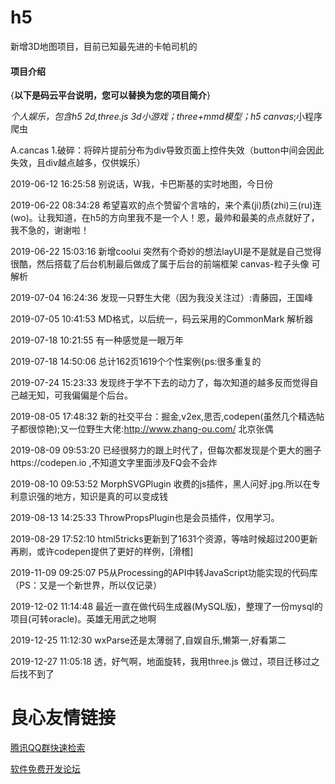 # h5
新增3D地图项目，目前已知最先进的卡帕司机的

#### 项目介绍
{**以下是码云平台说明，您可以替换为您的项目简介**}

*个人娱乐，包含h5 2d,three.js 3d小游戏；three+mmd模型；h5 canvas*;小程序爬虫

A.cancas 
	1.破碎：将碎片提前分布为div导致页面上控件失效（button中间会因此失效，且div越点越多，仅供娱乐）

2019-06-12 16:25:58
 	别说话，W我，卡巴斯基的实时地图，今日份
 	
2019-06-22 08:34:28
	希望喜欢的点个赞留个言啥的，来个素(ji)质(zhi)三(ru)连(wo)。让我知道，在h5的方向里我不是一个人！恩，最帅和最美的点点就好了，我不急的，谢谢啦！
	
2019-06-22 15:03:16
	新增coolui
	突然有个奇妙的想法layUI是不是就是自己觉得很酷，然后搭载了后台机制最后做成了属于后台的前端框架
	canvas-粒子头像 可解析

2019-07-04 16:24:36
	发现一只野生大佬（因为我没关注过）:青藤园，王国峰
	
2019-07-05 10:41:53
	MD格式，以后统一，码云采用的CommonMark 解析器
	
2019-07-18 10:21:55
	有一种感觉是一眼万年

2019-07-18 14:50:06
	总计162页1619个个性案例{ps:很多重复的
	
2019-07-24 15:23:33
	发现终于学不下去的动力了，每次知道的越多反而觉得自己越无知，可我偏偏是个后台。

2019-08-05 17:48:32
	新的社交平台：掘金,v2ex,思否,codepen(虽然几个精选帖子都很惊艳);又一位野生大佬:http://www.zhang-ou.com/ 北京张偶
	
2019-08-09 09:53:20
	已经很努力的跟上时代了，但每次都发现是个更大的圈子https://codepen.io ,不知道文字里面涉及FQ会不会炸

2019-08-10 09:53:52
	MorphSVGPlugin 收费的js插件，黑人问好.jpg.所以在专利意识强的地方，知识是真的可以变成钱

2019-08-13 14:25:33
	ThrowPropsPlugin也是会员插件，仅用学习。
	
2019-08-29 17:52:10
	html5tricks更新到了1631个资源，等啥时候超过200更新再刷，或许codepen提供了更好的样例，[滑稽]
	
2019-11-09 09:25:07
	P5从Processing的API中转JavaScript功能实现的代码库（PS：又是一个新世界，所以仅记录）

2019-12-02 11:14:48
	最近一直在做代码生成器(MySQL版)，整理了一份mysql的项目(可转oracle)。英雄无用武之地啊

2019-12-25 11:12:30
	wxParse还是太薄弱了,自娱自乐,懒第一,好看第二

2019-12-27 11:05:18
	透，好气啊，地面旋转，我用three.js 做过，项目迁移过之后找不到了

 # 良心友情链接

[腾讯QQ群快速检索](http://u.720life.cn/s/8cf73f7c)

[软件免费开发论坛](http://u.720life.cn/s/bbb01dc0)